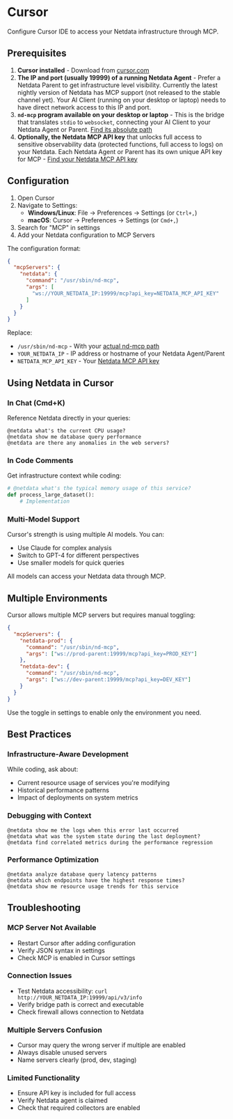 # Cursor

Configure Cursor IDE to access your Netdata infrastructure through MCP.

## Prerequisites

1. **Cursor installed** - Download from [cursor.com](https://www.cursor.com)
2. **The IP and port (usually 19999) of a running Netdata Agent** - Prefer a Netdata Parent to get infrastructure level visibility. Currently the latest nightly version of Netdata has MCP support (not released to the stable channel yet). Your AI Client (running on your desktop or laptop) needs to have direct network access to this IP and port.
3. **`nd-mcp` program available on your desktop or laptop** - This is the bridge that translates `stdio` to `websocket`, connecting your AI Client to your Netdata Agent or Parent. [Find its absolute path](/docs/learn/mcp.md#finding-the-nd-mcp-bridge)
4. **Optionally, the Netdata MCP API key** that unlocks full access to sensitive observability data (protected functions, full access to logs) on your Netdata. Each Netdata Agent or Parent has its own unique API key for MCP - [Find your Netdata MCP API key](/docs/learn/mcp.md#finding-your-api-key)

## Configuration

1. Open Cursor
2. Navigate to Settings:
   - **Windows/Linux**: File → Preferences → Settings (or `Ctrl+,`)
   - **macOS**: Cursor → Preferences → Settings (or `Cmd+,`)
3. Search for "MCP" in settings
4. Add your Netdata configuration to MCP Servers

The configuration format:

```json
{
  "mcpServers": {
    "netdata": {
      "command": "/usr/sbin/nd-mcp",
      "args": [
        "ws://YOUR_NETDATA_IP:19999/mcp?api_key=NETDATA_MCP_API_KEY"
      ]
    }
  }
}
```

Replace:

- `/usr/sbin/nd-mcp` - With your [actual nd-mcp path](/docs/learn/mcp.md#finding-the-nd-mcp-bridge)
- `YOUR_NETDATA_IP` - IP address or hostname of your Netdata Agent/Parent
- `NETDATA_MCP_API_KEY` - Your [Netdata MCP API key](/docs/learn/mcp.md#finding-your-api-key)

## Using Netdata in Cursor

### In Chat (Cmd+K)

Reference Netdata directly in your queries:

```
@netdata what's the current CPU usage?
@netdata show me database query performance
@netdata are there any anomalies in the web servers?
```

### In Code Comments

Get infrastructure context while coding:

```python
# @netdata what's the typical memory usage of this service?
def process_large_dataset():
    # Implementation
```

### Multi-Model Support

Cursor's strength is using multiple AI models. You can:

- Use Claude for complex analysis
- Switch to GPT-4 for different perspectives
- Use smaller models for quick queries

All models can access your Netdata data through MCP.

## Multiple Environments

Cursor allows multiple MCP servers but requires manual toggling:

```json
{
  "mcpServers": {
    "netdata-prod": {
      "command": "/usr/sbin/nd-mcp",
      "args": ["ws://prod-parent:19999/mcp?api_key=PROD_KEY"]
    },
    "netdata-dev": {
      "command": "/usr/sbin/nd-mcp",
      "args": ["ws://dev-parent:19999/mcp?api_key=DEV_KEY"]
    }
  }
}
```

Use the toggle in settings to enable only the environment you need.

## Best Practices

### Infrastructure-Aware Development

While coding, ask about:

- Current resource usage of services you're modifying
- Historical performance patterns
- Impact of deployments on system metrics

### Debugging with Context

```
@netdata show me the logs when this error last occurred
@netdata what was the system state during the last deployment?
@netdata find correlated metrics during the performance regression
```

### Performance Optimization

```
@netdata analyze database query latency patterns
@netdata which endpoints have the highest response times?
@netdata show me resource usage trends for this service
```

## Troubleshooting

### MCP Server Not Available

- Restart Cursor after adding configuration
- Verify JSON syntax in settings
- Check MCP is enabled in Cursor settings

### Connection Issues

- Test Netdata accessibility: `curl http://YOUR_NETDATA_IP:19999/api/v3/info`
- Verify bridge path is correct and executable
- Check firewall allows connection to Netdata

### Multiple Servers Confusion

- Cursor may query the wrong server if multiple are enabled
- Always disable unused servers
- Name servers clearly (prod, dev, staging)

### Limited Functionality

- Ensure API key is included for full access
- Verify Netdata agent is claimed
- Check that required collectors are enabled

